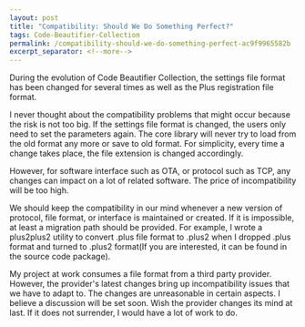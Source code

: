 ```yaml
---
layout: post
title: "Compatibility: Should We Do Something Perfect?"
tags: Code-Beautifier-Collection
permalink: /compatibility-should-we-do-something-perfect-ac9f9965582b
excerpt_separator: <!--more-->
---
```


During the evolution of Code Beautifier Collection, the settings file format has been changed for several times as well as the Plus registration file format.

I never thought about the compatibility problems that might occur because the risk is not too big. If the settings file format is changed, the users only need to set the parameters again. The core library will never try to load from the old format any more or save to old format. For simplicity, every time a change takes place, the file extension is changed accordingly.

However, for software interface such as OTA, or protocol such as TCP, any changes can impact on a lot of related software. The price of incompatibility will be too high.

We should keep the compatibility in our mind whenever a new version of protocol, file format, or interface is maintained or created. If it is impossible, at least a migration path should be provided. For example, I wrote a plus2plus2 utility to convert .plus file format to .plus2 when I dropped .plus format and turned to .plus2 format(If you are interested, it can be found in the source code package).

My project at work consumes a file format from a third party provider. However, the provider's latest changes bring up incompatibility issues that we have to adapt to. The changes are unreasonable in certain aspects. I believe a discussion will be set soon. Wish the provider changes its mind at last. If it does not surrender, I would have a lot of work to do.
<!--more-->